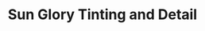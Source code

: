 ---
title: "Sun Glory Tinting and Detail"
url: /berlin/sun-glory-tinting-and-detail/
shop: car repair
---